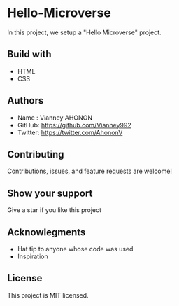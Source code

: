 # Hello-Microverse
In this project, we setup a  "Hello Microverse" project.

## Build with
- HTML
- CSS

## Authors
- Name : Vianney AHONON
- GitHub: https://github.com/Vianney992
- Twitter: https://twitter.com/AhononV

## Contributing
Contributions, issues, and feature requests are welcome!

## Show your support
Give a star if you like this project

## Acknowlegments
- Hat tip to anyone whose code was used
- Inspiration

## License
This project is MIT licensed.